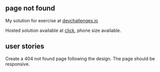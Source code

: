 ## page not found
My solution for exercise at [devchallenges.io](https://devchallenges.io/challenges/wBunSb7FPrIepJZAg0sY)

Hosted solution available at [click](), phone size available.


## user stories
Create a 404 not found page following the design. The page should be responsive.

